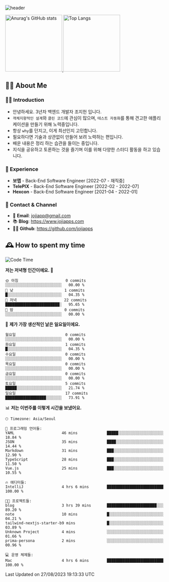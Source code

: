 ![header](https://capsule-render.vercel.app/api?type=transparent&fontColor=6b32af&height=200&text=Back-End%20Developer&fontSize=60)

<a href="#">
  <img height="180px" src="https://github-readme-stats.vercel.app/api?username=jojiapps&show_icons=true&theme=midnight-purple&locale=kr" alt="Anurag's GitHub stats"/>
</a>

<a href="#">
  <img height="180px" src="https://github-readme-stats.vercel.app/api/top-langs/?username=jojiapps&theme=midnight-purple&layout=compact&locale=kr" alt="Top Langs"/>
</a>

## 💁‍♂️ About Me

### 🙇‍♂️ Introduction

- 안녕하세요. 3년차 백엔드 개발자 조지헌 입니다.
- `객체지향적인 설계`와 `클린 코드`에 관심이 많으며, `테스트 자동화`를 통해 견고한 애플리케이션을 만들기 위해 노력중입니다.
- 항상 `why`를 던지고, 이게 최선인지 고민합니다.
- 필요하다면 기술과 상관없이 만들어 보려 노력하는 편입니다.
- 배운 내용은 정리 하는 습관을 들이는 중입니다.
- 지식을 공유하고 토론하는 것을 즐기며 이를 위해 다양한 스터디 활동을 하고 있습니다.

### 💼 Experience

- **보맵** - Back-End Software Engineer [2022-07 - 재직중]
- **TelePIX** - Back-End Software Engineer [2022-02 - 2022-07]
- **Hexcon** - Back-End Software Engineer [2021-04 - 2022-01]

### 🤝 Contact & Channel

- 📧 **Email**: jojiapp@gmail.com
- 📚 **Blog**: https://www.jojiapps.com
- 👨‍💻 **Github**: https://github.com/jojiapps

## 🕰 How to spent my time
<!--START_SECTION:waka-->
![Code Time](http://img.shields.io/badge/Code%20Time-558%20hrs%204%20mins-blue)

**저는 저녁형 인간이에요. 🦉** 

```text
🌞 아침                     0 commits           ░░░░░░░░░░░░░░░░░░░░░░░░░   00.00 % 
🌆 낮　                     1 commits           █░░░░░░░░░░░░░░░░░░░░░░░░   04.35 % 
🌃 저녁                     22 commits          ████████████████████████░   95.65 % 
🌙 밤　                     0 commits           ░░░░░░░░░░░░░░░░░░░░░░░░░   00.00 % 
```
📅 **제가 가장 생산적인 날은 일요일이에요.** 

```text
월요일                      0 commits           ░░░░░░░░░░░░░░░░░░░░░░░░░   00.00 % 
화요일                      1 commits           █░░░░░░░░░░░░░░░░░░░░░░░░   04.35 % 
수요일                      0 commits           ░░░░░░░░░░░░░░░░░░░░░░░░░   00.00 % 
목요일                      0 commits           ░░░░░░░░░░░░░░░░░░░░░░░░░   00.00 % 
금요일                      0 commits           ░░░░░░░░░░░░░░░░░░░░░░░░░   00.00 % 
토요일                      5 commits           █████░░░░░░░░░░░░░░░░░░░░   21.74 % 
일요일                      17 commits          ██████████████████░░░░░░░   73.91 % 
```


📊 **저는 이번주를 이렇게 시간을 보냈어요.** 

```text
🕑︎ Timezone: Asia/Seoul

💬 프로그래밍 언어들: 
YAML                     46 mins             █████░░░░░░░░░░░░░░░░░░░░   18.84 % 
JSON                     35 mins             ████░░░░░░░░░░░░░░░░░░░░░   14.44 % 
Markdown                 31 mins             ███░░░░░░░░░░░░░░░░░░░░░░   12.90 % 
TypeScript               28 mins             ███░░░░░░░░░░░░░░░░░░░░░░   11.50 % 
Vue.js                   25 mins             ███░░░░░░░░░░░░░░░░░░░░░░   10.55 % 

🔥 에디터들: 
IntelliJ                 4 hrs 6 mins        █████████████████████████   100.00 % 

🐱‍💻 프로젝트들: 
blog                     3 hrs 39 mins       ██████████████████████░░░   89.20 % 
note                     10 mins             █░░░░░░░░░░░░░░░░░░░░░░░░   04.21 % 
tailwind-nextjs-starter-b9 mins              █░░░░░░░░░░░░░░░░░░░░░░░░   03.89 % 
Unknown Project          4 mins              ░░░░░░░░░░░░░░░░░░░░░░░░░   01.66 % 
prima-persona            2 mins              ░░░░░░░░░░░░░░░░░░░░░░░░░   00.96 % 

💻 운영 체제들: 
Mac                      4 hrs 6 mins        █████████████████████████   100.00 % 
```


 Last Updated on 27/08/2023 19:13:33 UTC
<!--END_SECTION:waka-->
